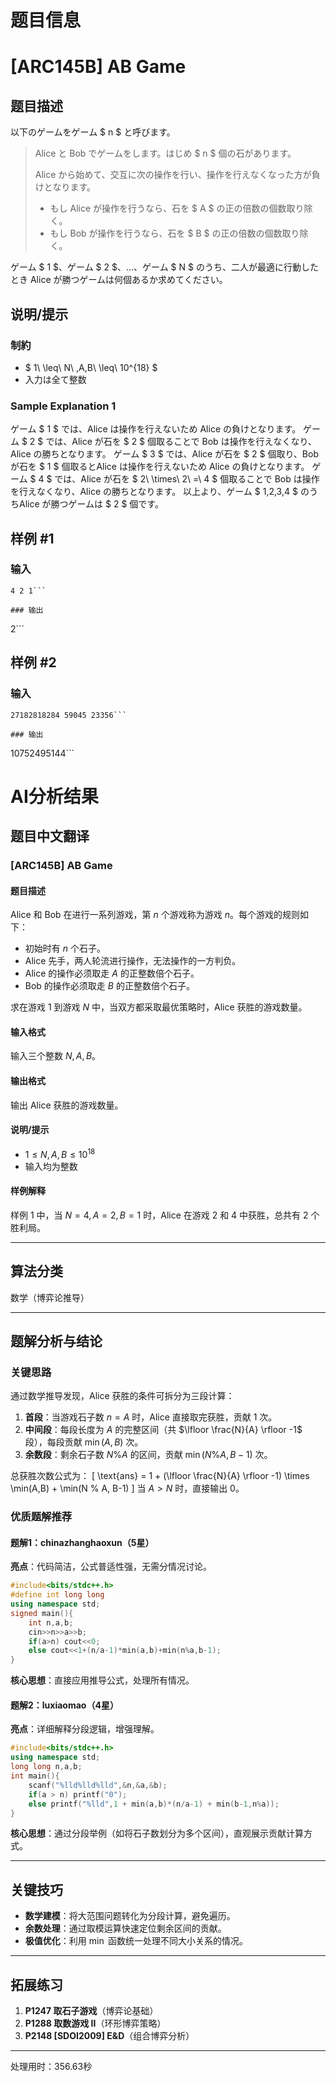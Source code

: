 # 题目信息

# [ARC145B] AB Game

## 题目描述

[problemUrl]: https://atcoder.jp/contests/arc145/tasks/arc145_b

以下のゲームをゲーム $ n $ と呼びます。

> Alice と Bob でゲームをします。はじめ $ n $ 個の石があります。
> 
> Alice から始めて、交互に次の操作を行い、操作を行えなくなった方が負けとなります。
> 
> - もし Alice が操作を行うなら、石を $ A $ の正の倍数の個数取り除く。
> - もし Bob が操作を行うなら、石を $ B $ の正の倍数の個数取り除く。

ゲーム $ 1 $、ゲーム $ 2 $、…、ゲーム $ N $ のうち、二人が最適に行動したとき Alice が勝つゲームは何個あるか求めてください。

## 说明/提示

### 制約

- $ 1\ \leq\ N\ ,A,B\ \leq\ 10^{18} $
- 入力は全て整数

### Sample Explanation 1

ゲーム $ 1 $ では、Alice は操作を行えないため Alice の負けとなります。 ゲーム $ 2 $ では、Alice が石を $ 2 $ 個取ることで Bob は操作を行えなくなり、Alice の勝ちとなります。 ゲーム $ 3 $ では、Alice が石を $ 2 $ 個取り、Bob が石を $ 1 $ 個取るとAlice は操作を行えないため Alice の負けとなります。 ゲーム $ 4 $ では、Alice が石を $ 2\ \times\ 2\ =\ 4 $ 個取ることで Bob は操作を行えなくなり、Alice の勝ちとなります。 以上より、ゲーム $ 1,2,3,4 $ のうちAlice が勝つゲームは $ 2 $ 個です。

## 样例 #1

### 输入

```
4 2 1```

### 输出

```
2```

## 样例 #2

### 输入

```
27182818284 59045 23356```

### 输出

```
10752495144```

# AI分析结果



## 题目中文翻译
### [ARC145B] AB Game

#### 题目描述

Alice 和 Bob 在进行一系列游戏，第 $n$ 个游戏称为游戏 $n$。每个游戏的规则如下：

- 初始时有 $n$ 个石子。
- Alice 先手，两人轮流进行操作，无法操作的一方判负。
- Alice 的操作必须取走 $A$ 的正整数倍个石子。
- Bob 的操作必须取走 $B$ 的正整数倍个石子。

求在游戏 $1$ 到游戏 $N$ 中，当双方都采取最优策略时，Alice 获胜的游戏数量。

#### 输入格式
输入三个整数 $N, A, B$。

#### 输出格式
输出 Alice 获胜的游戏数量。

#### 说明/提示
- $1 \leq N, A, B \leq 10^{18}$
- 输入均为整数

#### 样例解释
样例 1 中，当 $N=4, A=2, B=1$ 时，Alice 在游戏 2 和 4 中获胜，总共有 2 个胜利局。

---

## 算法分类
数学（博弈论推导）

---

## 题解分析与结论

### 关键思路
通过数学推导发现，Alice 获胜的条件可拆分为三段计算：
1. **首段**：当游戏石子数 $n = A$ 时，Alice 直接取完获胜，贡献 1 次。
2. **中间段**：每段长度为 $A$ 的完整区间（共 $\lfloor \frac{N}{A} \rfloor -1$ 段），每段贡献 $\min(A, B)$ 次。
3. **余数段**：剩余石子数 $N \% A$ 的区间，贡献 $\min(N \% A, B-1)$ 次。

总获胜次数公式为：
\[ \text{ans} = 1 + (\lfloor \frac{N}{A} \rfloor -1) \times \min(A,B) + \min(N \% A, B-1) \]
当 $A > N$ 时，直接输出 0。

### 优质题解推荐

#### 题解1：chinazhanghaoxun（5星）
**亮点**：代码简洁，公式普适性强，无需分情况讨论。
```cpp
#include<bits/stdc++.h>
#define int long long
using namespace std;
signed main(){
    int n,a,b;
    cin>>n>>a>>b;
    if(a>n) cout<<0;
    else cout<<1+(n/a-1)*min(a,b)+min(n%a,b-1);
}
```
**核心思想**：直接应用推导公式，处理所有情况。

#### 题解2：luxiaomao（4星）
**亮点**：详细解释分段逻辑，增强理解。
```cpp
#include<bits/stdc++.h>
using namespace std;
long long n,a,b;
int main(){
    scanf("%lld%lld%lld",&n,&a,&b);
    if(a > n) printf("0");
    else printf("%lld",1 + min(a,b)*(n/a-1) + min(b-1,n%a));
}
```
**核心思想**：通过分段举例（如将石子数划分为多个区间），直观展示贡献计算方式。

---

## 关键技巧
- **数学建模**：将大范围问题转化为分段计算，避免遍历。
- **余数处理**：通过取模运算快速定位剩余区间的贡献。
- **极值优化**：利用 $\min$ 函数统一处理不同大小关系的情况。

---

## 拓展练习
1. **P1247 取石子游戏**（博弈论基础）
2. **P1288 取数游戏 II**（环形博弈策略）
3. **P2148 [SDOI2009] E&D**（组合博弈分析）

---
处理用时：356.63秒